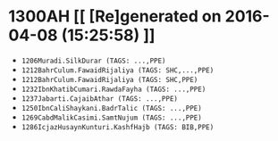 # 1300AH [[ [Re]generated on 2016-04-08 (15:25:58) ]]

* `1206Muradi.SilkDurar (TAGS: ...,PPE)`
* `1212BahrCulum.FawaidRijaliya (TAGS: SHC,...,PPE)`
* `1212BahrCulum.FawaidRijaliya (TAGS: SHC,PPE)`
* `1232IbnKhatibCumari.RawdaFayha (TAGS: ...,PPE)`
* `1237Jabarti.CajaibAthar (TAGS: ...,PPE)`
* `1250IbnCaliShaykani.BadrTalic (TAGS: ...,PPE)`
* `1269CabdMalikCasimi.SamtNujum (TAGS: ...,PPE)`
* `1286IcjazHusaynKunturi.KashfHajb (TAGS: BIB,PPE)`
